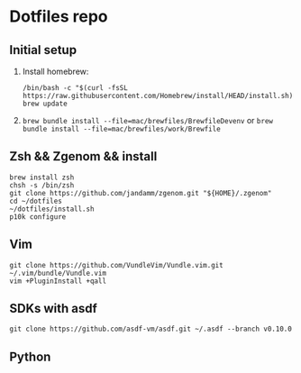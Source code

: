 # Dotfiles repo



## Initial setup
    
1. Install homebrew: 
    ```
    /bin/bash -c "$(curl -fsSL https://raw.githubusercontent.com/Homebrew/install/HEAD/install.sh)"
    brew update
    ```

2. `brew bundle install --file=mac/brewfiles/BrewfileDevenv` or `brew bundle install --file=mac/brewfiles/work/Brewfile`
    

## Zsh && Zgenom && install

    brew install zsh
    chsh -s /bin/zsh
    git clone https://github.com/jandamm/zgenom.git "${HOME}/.zgenom"
    cd ~/dotfiles
    ~/dotfiles/install.sh
    p10k configure

## Vim

    git clone https://github.com/VundleVim/Vundle.vim.git ~/.vim/bundle/Vundle.vim
    vim +PluginInstall +qall
    

## SDKs with asdf
  
    git clone https://github.com/asdf-vm/asdf.git ~/.asdf --branch v0.10.0
    

## Python

  
